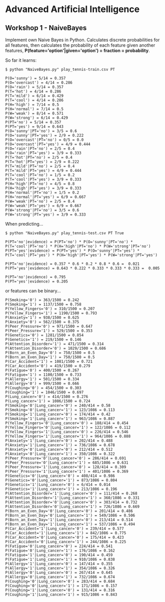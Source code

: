 # Advanced Artificial Intelligence

## Workshop 1 - NaiveBayes

Implement own Naive Bayes in Python. Calculates discrete probabilities for all features, then calculates the probability of each feature given another features, **P(feature='option'|given='option') = fraction = probability**.

So far it learns:

```$ python "NaiveBayes.py" play_tennis-train.csv PT```

```
P(O='sunny') = 5/14 = 0.357
P(O='overcast') = 4/14 = 0.286
P(O='rain') = 5/14 = 0.357
P(T='hot') = 4/14 = 0.286
P(T='mild') = 6/14 = 0.429
P(T='cool') = 4/14 = 0.286
P(H='high') = 7/14 = 0.5
P(H='normal') = 7/14 = 0.5
P(W='weak') = 8/14 = 0.571
P(W='strong') = 6/14 = 0.429
P(PT='no') = 5/14 = 0.357
P(PT='yes') = 9/14 = 0.643
P(O='sunny'|PT='no') = 3/5 = 0.6
P(O='sunny'|PT='yes') = 2/9 = 0.222
P(O='overcast'|PT='no') = 0/5 = 0.0
P(O='overcast'|PT='yes') = 4/9 = 0.444
P(O='rain'|PT='no') = 2/5 = 0.4
P(O='rain'|PT='yes') = 3/9 = 0.333
P(T='hot'|PT='no') = 2/5 = 0.4
P(T='hot'|PT='yes') = 2/9 = 0.222
P(T='mild'|PT='no') = 2/5 = 0.4
P(T='mild'|PT='yes') = 4/9 = 0.444
P(T='cool'|PT='no') = 1/5 = 0.2
P(T='cool'|PT='yes') = 3/9 = 0.333
P(H='high'|PT='no') = 4/5 = 0.8
P(H='high'|PT='yes') = 3/9 = 0.333
P(H='normal'|PT='no') = 1/5 = 0.2
P(H='normal'|PT='yes') = 6/9 = 0.667
P(W='weak'|PT='no') = 2/5 = 0.4
P(W='weak'|PT='yes') = 6/9 = 0.667
P(W='strong'|PT='no') = 3/5 = 0.6
P(W='strong'|PT='yes') = 3/9 = 0.333
```

When predicting...

```$ python "NaiveBayes.py" play_tennis-test.csv PT True```



```
P(PT='no'|evidence) = P(PT='no') * P(O='sunny'|PT='no') * P(T='cool'|PT='no') * P(H='high'|PT='no') * P(W='strong'|PT='no')
P(PT='yes'|evidence) = P(PT='yes') * P(O='sunny'|PT='yes') * P(T='cool'|PT='yes') * P(H='high'|PT='yes') * P(W='strong'|PT='yes')

P(PT='no'|evidence) = 0.357 * 0.6 * 0.2 * 0.8 * 0.6 =  0.021
P(PT='yes'|evidence) = 0.643 * 0.222 * 0.333 * 0.333 * 0.333 =  0.005

P(PT='no'|evidence) = 0.795
P(PT='yes'|evidence) = 0.205
```


or features can be binary...


```
P(Smoking='0') = 363/1500 = 0.242
P(Smoking='1') = 1137/1500 = 0.758
P(Yellow_Fingers='0') = 310/1500 = 0.207
P(Yellow_Fingers='1') = 1190/1500 = 0.793
P(Anxiety='1') = 938/1500 = 0.625
P(Anxiety='0') = 562/1500 = 0.375
P(Peer_Pressure='0') = 971/1500 = 0.647
P(Peer_Pressure='1') = 529/1500 = 0.353
P(Genetics='0') = 1281/1500 = 0.854
P(Genetics='1') = 219/1500 = 0.146
P(Attention_Disorder='1') = 471/1500 = 0.314
P(Attention_Disorder='0') = 1029/1500 = 0.686
P(Born_an_Even_Day='0') = 750/1500 = 0.5
P(Born_an_Even_Day='1') = 750/1500 = 0.5
P(Car_Accident='1') = 1081/1500 = 0.721
P(Car_Accident='0') = 419/1500 = 0.279
P(Fatigue='0') = 400/1500 = 0.267
P(Fatigue='1') = 1100/1500 = 0.733
P(Allergy='1') = 501/1500 = 0.334
P(Allergy='0') = 999/1500 = 0.666
P(Coughing='0') = 454/1500 = 0.303
P(Coughing='1') = 1046/1500 = 0.697
P(Lung_cancer='0') = 414/1500 = 0.276
P(Lung_cancer='1') = 1086/1500 = 0.724
P(Smoking='0'|Lung_cancer='0') = 240/414 = 0.58
P(Smoking='0'|Lung_cancer='1') = 123/1086 = 0.113
P(Smoking='1'|Lung_cancer='0') = 174/414 = 0.42
P(Smoking='1'|Lung_cancer='1') = 963/1086 = 0.887
P(Yellow_Fingers='0'|Lung_cancer='0') = 188/414 = 0.454
P(Yellow_Fingers='0'|Lung_cancer='1') = 122/1086 = 0.112
P(Yellow_Fingers='1'|Lung_cancer='0') = 226/414 = 0.546
P(Yellow_Fingers='1'|Lung_cancer='1') = 964/1086 = 0.888
P(Anxiety='1'|Lung_cancer='0') = 202/414 = 0.488
P(Anxiety='1'|Lung_cancer='1') = 736/1086 = 0.678
P(Anxiety='0'|Lung_cancer='0') = 212/414 = 0.512
P(Anxiety='0'|Lung_cancer='1') = 350/1086 = 0.322
P(Peer_Pressure='0'|Lung_cancer='0') = 286/414 = 0.691
P(Peer_Pressure='0'|Lung_cancer='1') = 685/1086 = 0.631
P(Peer_Pressure='1'|Lung_cancer='0') = 128/414 = 0.309
P(Peer_Pressure='1'|Lung_cancer='1') = 401/1086 = 0.369
P(Genetics='0'|Lung_cancer='0') = 408/414 = 0.986
P(Genetics='0'|Lung_cancer='1') = 873/1086 = 0.804
P(Genetics='1'|Lung_cancer='0') = 6/414 = 0.014
P(Genetics='1'|Lung_cancer='1') = 213/1086 = 0.196
P(Attention_Disorder='1'|Lung_cancer='0') = 111/414 = 0.268
P(Attention_Disorder='1'|Lung_cancer='1') = 360/1086 = 0.331
P(Attention_Disorder='0'|Lung_cancer='0') = 303/414 = 0.732
P(Attention_Disorder='0'|Lung_cancer='1') = 726/1086 = 0.669
P(Born_an_Even_Day='0'|Lung_cancer='0') = 201/414 = 0.486
P(Born_an_Even_Day='0'|Lung_cancer='1') = 549/1086 = 0.506
P(Born_an_Even_Day='1'|Lung_cancer='0') = 213/414 = 0.514
P(Born_an_Even_Day='1'|Lung_cancer='1') = 537/1086 = 0.494
P(Car_Accident='1'|Lung_cancer='0') = 239/414 = 0.577
P(Car_Accident='1'|Lung_cancer='1') = 842/1086 = 0.775
P(Car_Accident='0'|Lung_cancer='0') = 175/414 = 0.423
P(Car_Accident='0'|Lung_cancer='1') = 244/1086 = 0.225
P(Fatigue='0'|Lung_cancer='0') = 224/414 = 0.541
P(Fatigue='0'|Lung_cancer='1') = 176/1086 = 0.162
P(Fatigue='1'|Lung_cancer='0') = 190/414 = 0.459
P(Fatigue='1'|Lung_cancer='1') = 910/1086 = 0.838
P(Allergy='1'|Lung_cancer='0') = 147/414 = 0.355
P(Allergy='1'|Lung_cancer='1') = 354/1086 = 0.326
P(Allergy='0'|Lung_cancer='0') = 267/414 = 0.645
P(Allergy='0'|Lung_cancer='1') = 732/1086 = 0.674
P(Coughing='0'|Lung_cancer='0') = 283/414 = 0.684
P(Coughing='0'|Lung_cancer='1') = 171/1086 = 0.157
P(Coughing='1'|Lung_cancer='0') = 131/414 = 0.316
P(Coughing='1'|Lung_cancer='1') = 915/1086 = 0.843
```